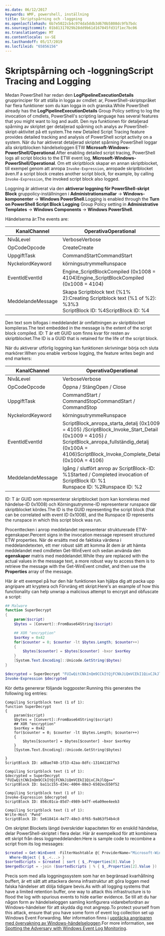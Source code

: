```yaml
---
ms.date: 06/12/2017
keywords: WMF, powershell, inställning
title: Skriptspårning och -loggning
ms.openlocfilehash: 6b7e5022cb4c974da5ddb3d670b5808dc9fb7bdc
ms.sourcegitcommit: 01b81317029b28dd9b61d167045fd31f1ec7bc06
ms.translationtype: MT
ms.contentlocale: sv-SE
ms.lasthandoff: 05/17/2019
ms.locfileid: "65856156"
---
```

# <a name="script-tracing-and-logging"></a><span data-ttu-id="64af0-103">Skriptspårning och -loggning</span><span class="sxs-lookup"><span data-stu-id="64af0-103">Script Tracing and Logging</span></span>

<span data-ttu-id="64af0-104">Medan PowerShell har redan den **LogPipelineExecutionDetails** grupprinciper för att ställa in logga av cmdlet: ar, PowerShell-skriptspråket har flera funktioner som du kan logga in och granska.</span><span class="sxs-lookup"><span data-stu-id="64af0-104">While PowerShell already has the **LogPipelineExecutionDetails** Group Policy setting to log the invocation of cmdlets, PowerShell's scripting language has several features that you might want to log and audit.</span></span> <span data-ttu-id="64af0-105">Den nya funktionen för detaljerad spårning av skriptet ger detaljerad spårning och analys av PowerShell-skript-aktivitet på ett system.</span><span class="sxs-lookup"><span data-stu-id="64af0-105">The new Detailed Script Tracing feature provides detailed tracking and analysis of PowerShell script activity on a system.</span></span> <span data-ttu-id="64af0-106">När du har aktiverat detaljerad skriptet spårning PowerShell loggar alla skriptblocken händelseloggen ETW **Microsoft-Windows-PowerShell/Operational**.</span><span class="sxs-lookup"><span data-stu-id="64af0-106">After enabling detailed script tracing, PowerShell logs all script blocks to the ETW event log, **Microsoft-Windows-PowerShell/Operational**.</span></span> <span data-ttu-id="64af0-107">Om ett skriptblock skapar en annan skriptblocket, till exempel genom att anropa `Invoke-Expression`, anropade skriptblocket även.</span><span class="sxs-lookup"><span data-stu-id="64af0-107">If a script block creates another script block, for example, by calling `Invoke-Expression`, the invoked script block also logged.</span></span>

<span data-ttu-id="64af0-108">Loggning är aktiverat via den **aktiverar loggning för PowerShell-skript Block** gruppolicy-inställningen i **Administrationsmallar** -> **Windows-komponenter**  ->  **Windows PowerShell**.</span><span class="sxs-lookup"><span data-stu-id="64af0-108">Logging is enabled through the **Turn on PowerShell Script Block Logging** Group Policy setting in **Administrative Templates** -> **Windows Components** -> **Windows PowerShell**.</span></span>

<span data-ttu-id="64af0-109">Händelserna är:</span><span class="sxs-lookup"><span data-stu-id="64af0-109">The events are:</span></span>

| <span data-ttu-id="64af0-110">Kanal</span><span class="sxs-lookup"><span data-stu-id="64af0-110">Channel</span></span> |                               <span data-ttu-id="64af0-111">Operativa</span><span class="sxs-lookup"><span data-stu-id="64af0-111">Operational</span></span>                               |
| ------- | ----------------------------------------------------------------------- |
| <span data-ttu-id="64af0-112">Nivå</span><span class="sxs-lookup"><span data-stu-id="64af0-112">Level</span></span>   | <span data-ttu-id="64af0-113">Verbose</span><span class="sxs-lookup"><span data-stu-id="64af0-113">Verbose</span></span>                                                                 |
| <span data-ttu-id="64af0-114">OpCode</span><span class="sxs-lookup"><span data-stu-id="64af0-114">Opcode</span></span>  | <span data-ttu-id="64af0-115">Create</span><span class="sxs-lookup"><span data-stu-id="64af0-115">Create</span></span>                                                                  |
| <span data-ttu-id="64af0-116">Uppgift</span><span class="sxs-lookup"><span data-stu-id="64af0-116">Task</span></span>    | <span data-ttu-id="64af0-117">CommandStart</span><span class="sxs-lookup"><span data-stu-id="64af0-117">CommandStart</span></span>                                                            |
| <span data-ttu-id="64af0-118">Nyckelord</span><span class="sxs-lookup"><span data-stu-id="64af0-118">Keyword</span></span> | <span data-ttu-id="64af0-119">körningsutrymme</span><span class="sxs-lookup"><span data-stu-id="64af0-119">Runspace</span></span>                                                                |
| <span data-ttu-id="64af0-120">EventId</span><span class="sxs-lookup"><span data-stu-id="64af0-120">EventId</span></span> | <span data-ttu-id="64af0-121">Engine_ScriptBlockCompiled (0x1008 = 4104)</span><span class="sxs-lookup"><span data-stu-id="64af0-121">Engine_ScriptBlockCompiled (0x1008 = 4104)</span></span>                              |
| <span data-ttu-id="64af0-122">Meddelande</span><span class="sxs-lookup"><span data-stu-id="64af0-122">Message</span></span> | <span data-ttu-id="64af0-123">Skapa Scriptblock text (%1% 2):</span><span class="sxs-lookup"><span data-stu-id="64af0-123">Creating Scriptblock text (%1 of %2):</span></span> </br> <span data-ttu-id="64af0-124">%3</span><span class="sxs-lookup"><span data-stu-id="64af0-124">%3</span></span> </br> <span data-ttu-id="64af0-125">ScriptBlock ID: %4</span><span class="sxs-lookup"><span data-stu-id="64af0-125">ScriptBlock ID: %4</span></span> |


<span data-ttu-id="64af0-126">Den text som bifogas i meddelandet är omfattningen av skriptblocket kompileras.</span><span class="sxs-lookup"><span data-stu-id="64af0-126">The text embedded in the message is the extent of the script block compiled.</span></span> <span data-ttu-id="64af0-127">ID: T är ett GUID som finns kvar för resten av skriptblocket.</span><span class="sxs-lookup"><span data-stu-id="64af0-127">The ID is a GUID that is retained for the life of the script block.</span></span>

<span data-ttu-id="64af0-128">När du aktiverar utförlig loggning kan funktionen skrivningar börja och sluta markörer:</span><span class="sxs-lookup"><span data-stu-id="64af0-128">When you enable verbose logging, the feature writes begin and end markers:</span></span>

| <span data-ttu-id="64af0-129">Kanal</span><span class="sxs-lookup"><span data-stu-id="64af0-129">Channel</span></span> |                                 <span data-ttu-id="64af0-130">Operativa</span><span class="sxs-lookup"><span data-stu-id="64af0-130">Operational</span></span>                                |
| ------- | -------------------------------------------------------------------------- |
| <span data-ttu-id="64af0-131">Nivå</span><span class="sxs-lookup"><span data-stu-id="64af0-131">Level</span></span>   | <span data-ttu-id="64af0-132">Verbose</span><span class="sxs-lookup"><span data-stu-id="64af0-132">Verbose</span></span>                                                                    |
| <span data-ttu-id="64af0-133">OpCode</span><span class="sxs-lookup"><span data-stu-id="64af0-133">Opcode</span></span>  | <span data-ttu-id="64af0-134">Öppna / Stäng</span><span class="sxs-lookup"><span data-stu-id="64af0-134">Open / Close</span></span>                                                               |
| <span data-ttu-id="64af0-135">Uppgift</span><span class="sxs-lookup"><span data-stu-id="64af0-135">Task</span></span>    | <span data-ttu-id="64af0-136">CommandStart / CommandStop</span><span class="sxs-lookup"><span data-stu-id="64af0-136">CommandStart / CommandStop</span></span>                                                 |
| <span data-ttu-id="64af0-137">Nyckelord</span><span class="sxs-lookup"><span data-stu-id="64af0-137">Keyword</span></span> | <span data-ttu-id="64af0-138">körningsutrymme</span><span class="sxs-lookup"><span data-stu-id="64af0-138">Runspace</span></span>                                                                   |
| <span data-ttu-id="64af0-139">EventId</span><span class="sxs-lookup"><span data-stu-id="64af0-139">EventId</span></span> | <span data-ttu-id="64af0-140">ScriptBlock\_anropa\_starta\_detalj (0x1009 = 4105) /</span><span class="sxs-lookup"><span data-stu-id="64af0-140">ScriptBlock\_Invoke\_Start\_Detail (0x1009 = 4105) /</span></span> </br> <span data-ttu-id="64af0-141">ScriptBlock\_anropa\_fullständig\_detalj (0x100A = 4106)</span><span class="sxs-lookup"><span data-stu-id="64af0-141">ScriptBlock\_Invoke\_Complete\_Detail (0x100A = 4106)</span></span> |
| <span data-ttu-id="64af0-142">Meddelande</span><span class="sxs-lookup"><span data-stu-id="64af0-142">Message</span></span> | <span data-ttu-id="64af0-143">Igång / slutfört anrop av ScriptBlock-ID: %1</span><span class="sxs-lookup"><span data-stu-id="64af0-143">Started / Completed invocation of ScriptBlock ID: %1</span></span> </br> <span data-ttu-id="64af0-144">Runspace ID: %2</span><span class="sxs-lookup"><span data-stu-id="64af0-144">Runspace ID: %2</span></span> |

<span data-ttu-id="64af0-145">ID: T är GUID som representerar skriptblocket (som kan korreleras med händelse-ID 0x1008) och Körningsutrymme-ID representerar runspace där skriptblocket kördes.</span><span class="sxs-lookup"><span data-stu-id="64af0-145">The ID is the GUID representing the script block (that can be correlated with event ID 0x1008), and the Runspace ID represents the runspace in which this script block was run.</span></span>

<span data-ttu-id="64af0-146">Procenttecken i anrop meddelandet representerar strukturerade ETW-egenskaper.</span><span class="sxs-lookup"><span data-stu-id="64af0-146">Percent signs in the invocation message represent structured ETW properties.</span></span> <span data-ttu-id="64af0-147">När de ersätts med de faktiska värdena i meddelandetexten, ett mer robust sätt att komma åt dem är att hämta meddelandet med cmdleten Get-WinEvent och sedan använda den **egenskaper** matris med meddelandet.</span><span class="sxs-lookup"><span data-stu-id="64af0-147">While they are replaced with the actual values in the message text, a more robust way to access them is to retrieve the message with the Get-WinEvent cmdlet, and then use the **Properties** array of the message.</span></span>

<span data-ttu-id="64af0-148">Här är ett exempel på hur den här funktionen kan hjälpa dig att packa upp angripare att kryptera och Förvräng ett skript:</span><span class="sxs-lookup"><span data-stu-id="64af0-148">Here's an example of how this functionality can help unwrap a malicious attempt to encrypt and obfuscate a script:</span></span>

```powershell
## Malware
function SuperDecrypt
{
    param($script)
    $bytes = [Convert]::FromBase64String($script)

    ## XOR "encryption"
    $xorKey = 0x42
    for($counter = 0; $counter -lt $bytes.Length; $counter++)
    {
        $bytes[$counter] = $bytes[$counter] -bxor $xorKey
    }
    [System.Text.Encoding]::Unicode.GetString($bytes)
}

$decrypted = SuperDecrypt "FUIwQitCNkInQm9CCkItQjFCNkJiQmVCEkI1QixCJkJlQg=="
Invoke-Expression $decrypted
```

<span data-ttu-id="64af0-149">Kör detta genererar följande loggposter:</span><span class="sxs-lookup"><span data-stu-id="64af0-149">Running this generates the following log entries:</span></span>

```Output
Compiling Scriptblock text (1 of 1):
function SuperDecrypt
{
    param($script)
    $bytes = [Convert]::FromBase64String($script)
    ## XOR "encryption"
    $xorKey = 0x42
    for($counter = 0; $counter -lt $bytes.Length; $counter++)
    {
        $bytes[$counter] = $bytes[$counter] -bxor $xorKey
    }
    [System.Text.Encoding]::Unicode.GetString($bytes)

}
ScriptBlock ID: ad8ae740-1f33-42aa-8dfc-1314411877e3

Compiling Scriptblock text (1 of 1):
$decrypted = SuperDecrypt "FUIwQitCNkInQm9CCkItQjFCNkJiQmVCEkI1QixCJkJlQg=="
ScriptBlock ID: ba11c155-d34c-4004-88e3-6502ecb50f52

Compiling Scriptblock text (1 of 1):
Invoke-Expression $decrypted
ScriptBlock ID: 856c01ca-85d7-4989-b47f-e6a09ee4eeb3

Compiling Scriptblock text (1 of 1):
Write-Host 'Pwnd'
ScriptBlock ID: 5e618414-4e77-48e3-8f65-9a863f54b4c8
```

Om skriptet Blockets längd överskrider kapaciteten för en enskild händelse, delar PowerShell-skriptet i flera delar. <span data-ttu-id="64af0-151">Här är exempelkod för att kombinera ett skript från dess loggmeddelanden:</span><span class="sxs-lookup"><span data-stu-id="64af0-151">Here is sample code to recombine a script from its log messages:</span></span>

```powershell
$created = Get-WinEvent -FilterHashtable @{ ProviderName="Microsoft-Windows-PowerShell"; Id = 4104 } |
  Where-Object { $_.<...> }
$sortedScripts = $created | sort { $_.Properties[0].Value }
$mergedScript = -join ($sortedScripts | % { $_.Properties[2].Value })
```

<span data-ttu-id="64af0-152">Precis som med alla loggningssystem som har en begränsad kvarhållning buffert, är ett sätt att attackera denna infrastruktur att göra loggen med falska händelser att dölja tidigare bevis.</span><span class="sxs-lookup"><span data-stu-id="64af0-152">As with all logging systems that have a limited retention buffer, one way to attack this infrastructure is to flood the log with spurious events to hide earlier evidence.</span></span> <span data-ttu-id="64af0-153">Se till att du har någon form av händelseloggen samling konfigurera vidarebefordran av Windows-händelser för att skydda dig mot angrepp.</span><span class="sxs-lookup"><span data-stu-id="64af0-153">To protect yourself from this attack, ensure that you have some form of event log collection set up Windows Event Forwarding.</span></span> <span data-ttu-id="64af0-154">Mer information finns i [upptäcka angriparen med övervakning av Windows-händelseloggen](https://apps.nsa.gov/iaarchive/library/reports/spotting-the-adversary-with-windows-event-log-monitoring.cfm).</span><span class="sxs-lookup"><span data-stu-id="64af0-154">For more information, see [Spotting the Adversary with Windows Event Log Monitoring](https://apps.nsa.gov/iaarchive/library/reports/spotting-the-adversary-with-windows-event-log-monitoring.cfm).</span></span>